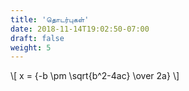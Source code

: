 ```yaml
---
title: 'தொடர்புகள்'
date: 2018-11-14T19:02:50-07:00
draft: false
weight: 5
---
```



\\[ x = {-b \pm \sqrt{b^2-4ac} \over 2a} \\]